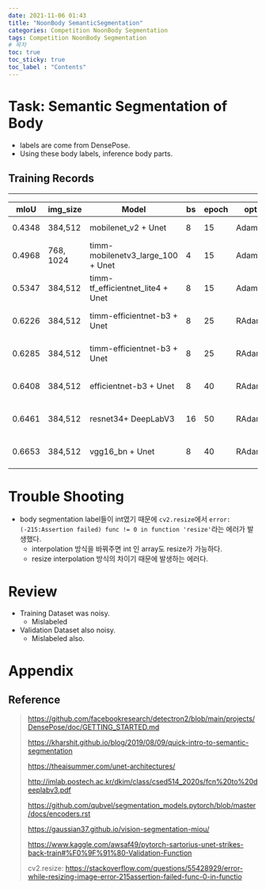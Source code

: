 ```yaml
---
date: 2021-11-06 01:43
title: "NoonBody SemanticSegmentation"
categories: Competition NoonBody Segmentation
tags: Competition NoonBody Segmentation
# 목차
toc: true  
toc_sticky: true 
toc_label : "Contents"
---
```


# Task: Semantic Segmentation of Body
- labels are come from DensePose.
- Using these body labels, inference body parts.

## Training Records
---
| mIoU   | img_size  | Model                             | bs | epoch | opt   | sch                                                                               | lr   | aug                                                 |   |   |
|--------|-----------|-----------------------------------|----|-------|-------|-----------------------------------------------------------------------------------|------|-----------------------------------------------------|---|---|
| 0.4348 | 384,512   | mobilenet_v2 + Unet               | 8  | 15    | AdamW | CosineAnnealingWarmRestarts                                                       | 1e-2 | Resize, CenterCrop                                  |   |   |
| 0.4968 | 768, 1024 | timm-mobilenetv3_large_100 + Unet | 4  | 15    | AdamW | CosineAnnealingWarmRestarts                                                       | 1e-2 | Resize, CenterCrop                                  |   |   |
| 0.5347 | 384,512   | timm-tf_efficientnet_lite4 + Unet | 8  | 15    | AdamW | CosineAnnealingWarmRestarts                                                       | 1e-2 | Resize, CenterCrop                                  |   |   |
| 0.6226 | 384,512   | timm-efficientnet-b3 + Unet       | 8  | 25    | RAdam | ReduceLROnPlateau(patience=3, factor=0.5)                                         | 1e-3 | Resize, CenterCrop, CLAHE, RandomBrightnessContrast |   |   |
| 0.6285 | 384,512   | timm-efficientnet-b3 + Unet       | 8  | 25    | RAdam | ReduceLROnPlateau(patience=3, factor=0.5) (10e)+ CosineAnnealingWarmRestarts(15e) | 1e-3 | Resize, CenterCrop, CLAHE, RandomBrightnessContrast |   |   |
| 0.6408 | 384,512   | efficientnet-b3 + Unet            | 8  | 40    | RAdam | ReduceLROnPlateau(patience=3, factor=0.5)                                         | 1e-3 | Resize, CenterCrop, CLAHE, RandomBrightnessContrast |   |   |
| 0.6461 | 384,512   | resnet34+ DeepLabV3               | 16 | 50    | RAdam | ReduceLROnPlateau(patience=3, factor=0.5)                                         | 1e-2 | Resize, CenterCrop, CLAHE, RandomBrightnessContrast |   |   |
| 0.6653 | 384,512   | vgg16_bn + Unet                   | 8  | 40    | RAdam | ReduceLROnPlateau(patience=3, factor=0.5)                                         | 1e-3 | Resize, CenterCrop, CLAHE, RandomBrightnessContrast |   |   |


# Trouble Shooting
- body segmentation label들이 int였기 때문에 `cv2.resize`에서 `error: (-215:Assertion failed) func != 0 in function 'resize'`라는 에러가 발생했다.
  - interpolation 방식을 바꿔주면 int 인 array도 resize가 가능하다.
  - resize interpolation 방식의 차이기 때문에 발생하는 에러다.


# Review
- Training Dataset was noisy.
  - Mislabeled
- Validation Dataset also noisy.
  - Mislabeled also.



# Appendix
## Reference
> <https://github.com/facebookresearch/detectron2/blob/main/projects/DensePose/doc/GETTING_STARTED.md>  
> 
> <https://kharshit.github.io/blog/2019/08/09/quick-intro-to-semantic-segmentation>  
> 
> <https://theaisummer.com/unet-architectures/>  
> 
> <http://imlab.postech.ac.kr/dkim/class/csed514_2020s/fcn%20to%20deeplabv3.pdf>  
> 
> <https://github.com/qubvel/segmentation_models.pytorch/blob/master/docs/encoders.rst>
> 
> <https://gaussian37.github.io/vision-segmentation-miou/>
> 
> <https://www.kaggle.com/awsaf49/pytorch-sartorius-unet-strikes-back-train#%F0%9F%91%80-Validation-Function>
> 
> cv2.resize: <https://stackoverflow.com/questions/55428929/error-while-resizing-image-error-215assertion-failed-func-0-in-functio>